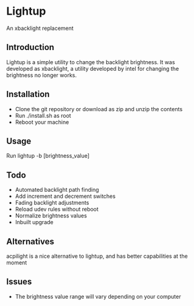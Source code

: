 # Lightup  
An xbacklight replacement

## Introduction
Lightup is a simple utility to change the backlight brightness. It was developed
as xbacklight, a utility developed by intel for changing the brightness no
longer works.

## Installation
- Clone the git repository or download as zip and unzip the contents
- Run ./install.sh as root
- Reboot your machine

## Usage
Run lightup -b [brightness_value]

## Todo
- Automated backlight path finding
- Add increment and decrement switches
- Fading backlight adjustments
- Reload udev rules without reboot
- Normalize brightness values
- Inbuilt upgrade

## Alternatives
acpilight is a nice alternative to lightup, and has better capabilities at 
the moment

## Issues
- The brightness value range will vary depending on your computer
